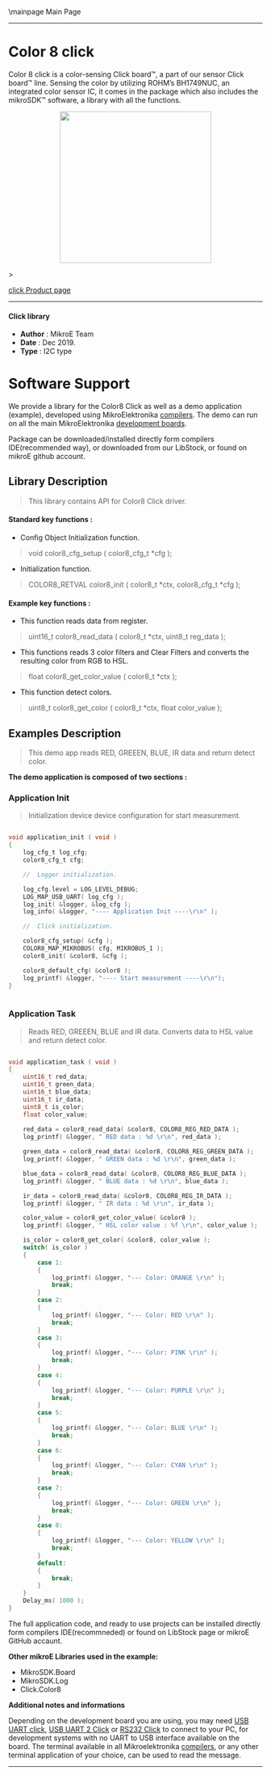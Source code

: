 \mainpage Main Page
 
 

---
# Color 8 click

Color 8 click is a color-sensing Click board™, a part of our sensor Click board™ line. Sensing the color by utilizing ROHM’s BH1749NUC, an integrated color sensor IC, it comes in the package which also includes the mikroSDK™ software, a library with all the functions.

<p align="center">
  <img src="http://download.mikroe.com/images/click_for_ide/color8_click.png" height=300px>
</p>>

[click Product page](<https://www.mikroe.com/color-8-click>)

---


#### Click library 

- **Author**        : MikroE Team
- **Date**          : Dec 2019.
- **Type**          : I2C type


# Software Support

We provide a library for the Color8 Click 
as well as a demo application (example), developed using MikroElektronika 
[compilers](http://shop.mikroe.com/compilers). 
The demo can run on all the main MikroElektronika [development boards](http://shop.mikroe.com/development-boards).

Package can be downloaded/installed directly form compilers IDE(recommended way), or downloaded from our LibStock, or found on mikroE github account. 

## Library Description

> This library contains API for Color8 Click driver.

#### Standard key functions :

- Config Object Initialization function.
> void color8_cfg_setup ( color8_cfg_t *cfg ); 
 
- Initialization function.
> COLOR8_RETVAL color8_init ( color8_t *ctx, color8_cfg_t *cfg );


#### Example key functions :

- This function reads data from register.
> uint16_t color8_read_data ( color8_t *ctx, uint8_t reg_data );
 
- This functions reads 3 color filters and Clear Filters and converts the resulting color from RGB to HSL.
> float color8_get_color_value ( color8_t *ctx );

- This function detect colors.
> uint8_t color8_get_color ( color8_t *ctx, float color_value );

## Examples Description

> This demo app reads RED, GREEEN, BLUE, IR data and return detect color.

**The demo application is composed of two sections :**

### Application Init 

> Initialization device device configuration for start measurement.

```c

void application_init ( void )
{
    log_cfg_t log_cfg;
    color8_cfg_t cfg;

    //  Logger initialization.

    log_cfg.level = LOG_LEVEL_DEBUG;
    LOG_MAP_USB_UART( log_cfg );
    log_init( &logger, &log_cfg );
    log_info( &logger, "---- Application Init ----\r\n" );

    //  Click initialization.

    color8_cfg_setup( &cfg );
    COLOR8_MAP_MIKROBUS( cfg, MIKROBUS_1 );
    color8_init( &color8, &cfg );

    color8_default_cfg( &color8 );
    log_printf( &logger, "---- Start measurement ----\r\n");
}
  
```

### Application Task

> Reads RED, GREEEN, BLUE and IR data. 
> Converts data to HSL value and return detect color.

```c

void application_task ( void )
{
    uint16_t red_data;
    uint16_t green_data;
    uint16_t blue_data;
    uint16_t ir_data;
    uint8_t is_color;
    float color_value;
    
    red_data = color8_read_data( &color8, COLOR8_REG_RED_DATA );
    log_printf( &logger, " RED data : %d \r\n", red_data );

    green_data = color8_read_data( &color8, COLOR8_REG_GREEN_DATA );
    log_printf( &logger, " GREEN data : %d \r\n", green_data );

    blue_data = color8_read_data( &color8, COLOR8_REG_BLUE_DATA );
    log_printf( &logger, " BLUE data : %d \r\n", blue_data );

    ir_data = color8_read_data( &color8, COLOR8_REG_IR_DATA );
    log_printf( &logger, " IR data : %d \r\n", ir_data );

    color_value = color8_get_color_value( &color8 );
    log_printf( &logger, " HSL color value : %f \r\n", color_value );

    is_color = color8_get_color( &color8, color_value );
    switch( is_color )
    {
        case 1:
        {
            log_printf( &logger, "--- Color: ORANGE \r\n" );
            break;
        }
        case 2:
        {
            log_printf( &logger, "--- Color: RED \r\n" );
            break;
        }
        case 3:
        {
            log_printf( &logger, "--- Color: PINK \r\n" );
            break;
        }
        case 4:
        {
            log_printf( &logger, "--- Color: PURPLE \r\n" );
            break;
        }
        case 5:
        {
            log_printf( &logger, "--- Color: BLUE \r\n" );
            break;
        }
        case 6:
        {
            log_printf( &logger, "--- Color: CYAN \r\n" );
            break;
        }
        case 7:
        {
            log_printf( &logger, "--- Color: GREEN \r\n" );
            break;
        }
        case 8:
        {
            log_printf( &logger, "--- Color: YELLOW \r\n" );
            break;
        }
        default:
        {
            break;
        }
    }
    Delay_ms( 1000 );
} 

```

The full application code, and ready to use projects can be  installed directly form compilers IDE(recommneded) or found on LibStock page or mikroE GitHub accaunt.

**Other mikroE Libraries used in the example:** 

- MikroSDK.Board
- MikroSDK.Log
- Click.Color8

**Additional notes and informations**

Depending on the development board you are using, you may need 
[USB UART click](http://shop.mikroe.com/usb-uart-click), 
[USB UART 2 Click](http://shop.mikroe.com/usb-uart-2-click) or 
[RS232 Click](http://shop.mikroe.com/rs232-click) to connect to your PC, for 
development systems with no UART to USB interface available on the board. The 
terminal available in all Mikroelektronika 
[compilers](http://shop.mikroe.com/compilers), or any other terminal application 
of your choice, can be used to read the message.



---
